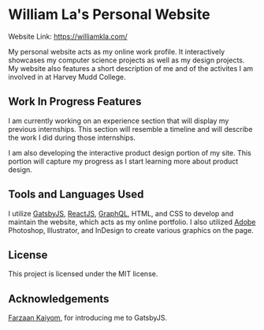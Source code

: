 # William La's Personal Website
Website Link: https://williamkla.com/

My personal website acts as my online work profile. It interactively showcases my computer science projects as well as my design projects. My website also features a short description of me and of the activites I am involved in at Harvey Mudd College.

Work In Progress Features
-------------------------
I am currently working on an experience section that will display my previous internships. This section will resemble a timeline and will describe the work I did during those internships.

I am also developing the interactive product design portion of my site. This portion will capture my progress as I start learning more about product design.

Tools and Languages Used
-------------------------
I utilize [GatsbyJS](https://www.gatsbyjs.org/), [ReactJS](https://reactjs.org/), [GraphQL](https://graphql.org/), HTML, and CSS to develop and maintain the website, which acts as my online portfolio. I also utilized [Adobe](https://www.adobe.com/) Photoshop, Illustrator, and InDesign to create various graphics on the page.

License
-------
This project is licensed under the MIT license.

Acknowledgements
----------------
[Farzaan Kaiyom](https://github.com/farzaank), for introducing me to GatsbyJS.
